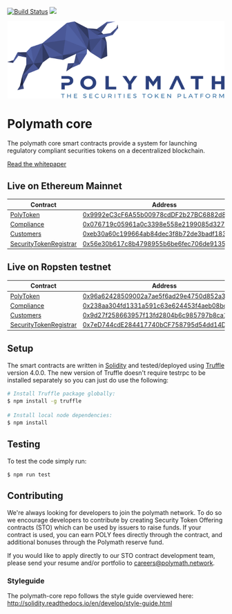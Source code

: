 [![Build Status](https://travis-ci.com/PolymathNetwork/polymath-core.svg?token=Urvmqzpy4pAxp6EpzZd6&branch=master)](https://travis-ci.com/PolymathNetwork/polymath-core)
<a href="https://t.me/polymathnetwork"><img src="https://img.shields.io/badge/50k+-telegram-blue.svg" target="_blank"></a>

<!--img src="https://img.shields.io/badge/bounties-1,000,000-green.svg" href="/issues-->

![Polymath](Polymath.png)

# Polymath core

The polymath core smart contracts provide a system for launching regulatory
compliant securities tokens on a decentralized blockchain.

[Read the whitepaper](whitepaper.pdf)

## Live on Ethereum Mainnet

| Contract                                                         | Address                                                                                                                       |
| ---------------------------------------------------------------- | ----------------------------------------------------------------------------------------------------------------------------- |
| [PolyToken](./contracts/PolyToken.sol)                           | [0x9992eC3cF6A55b00978cdDF2b27BC6882d88D1eC](https://etherscan.io/address/0x9992eC3cF6A55b00978cdDF2b27BC6882d88D1eC) |
| [Compliance](./contracts/Compliance.sol)                         | [0x076719c05961a0c3398e558e2199085d32717ca6](https://etherscan.io/address/0x076719c05961a0c3398e558e2199085d32717ca6) |
| [Customers](./contracts/Customers.sol)                           | [0xeb30a60c199664ab84dec3f8b72de3badf1837f5](https://etherscan.io/address/0xeb30a60c199664ab84dec3f8b72de3badf1837f5) |
| [SecurityTokenRegistrar](./contracts/SecurityTokenRegistrar.sol) | [0x56e30b617c8b4798955b6be6fec706de91352ed0](https://etherscan.io/address/0x56e30b617c8b4798955b6be6fec706de91352ed0) |


## Live on Ropsten testnet

| Contract                                                         | Address                                                                                                                       |
| ---------------------------------------------------------------- | ----------------------------------------------------------------------------------------------------------------------------- |
| [PolyToken](./contracts/PolyToken.sol)                           | [0x96a62428509002a7ae5f6ad29e4750d852a3f3d7](https://ropsten.etherscan.io/address/0x96a62428509002a7ae5f6ad29e4750d852a3f3d7) |
| [Compliance](./contracts/Compliance.sol)                         | [0x238aa304fd1331a591c63e624453f4aeb08bc4b0](https://ropsten.etherscan.io/address/0x238aa304fd1331a591c63e624453f4aeb08bc4b0) |
| [Customers](./contracts/Customers.sol)                           | [0x9d27f258663957f13fd2804b6c985797b8ca132e](https://ropsten.etherscan.io/address/0x9d27f258663957f13fd2804b6c985797b8ca132e) |
| [SecurityTokenRegistrar](./contracts/SecurityTokenRegistrar.sol) | [0x7eD744cdE284417740bCF758795d54dd14DD08dA](https://ropsten.etherscan.io/address/0x7eD744cdE284417740bCF758795d54dd14DD08dA) |

## Setup

The smart contracts are written in [Solidity][solidity] and tested/deployed
using [Truffle][truffle] version 4.0.0. The new version of Truffle doesn't
require testrpc to be installed separately so you can just do use the following:

```bash
# Install Truffle package globally:
$ npm install -g truffle

# Install local node dependencies:
$ npm install
```

## Testing

To test the code simply run:

```
$ npm run test
```

## Contributing

We're always looking for developers to join the polymath network. To do so we
encourage developers to contribute by creating Security Token Offering contracts
(STO) which can be used by issuers to raise funds. If your contract is used, you
can earn POLY fees directly through the contract, and additional bonuses through
the Polymath reserve fund.

If you would like to apply directly to our STO contract development team, please
send your resume and/or portfolio to careers@polymath.network.

### Styleguide

The polymath-core repo follows the style guide overviewed here:
http://solidity.readthedocs.io/en/develop/style-guide.html

[polymath]: https://polymath.network
[ethereum]: https://www.ethereum.org/
[solidity]: https://solidity.readthedocs.io/en/develop/
[truffle]: http://truffleframework.com/
[testrpc]: https://github.com/ethereumjs/testrpc
